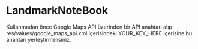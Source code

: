 # LandmarkNoteBook
Kullanmadan önce Google Maps API üzerinden bir API anahtarı alıp res/values/google_maps_api.xml içerisindeki YOUR_KEY_HERE içerisine bu anahtarı yerleştirmelisiniz.
